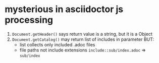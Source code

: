# mysterious in asciidoctor js processing 

1. `Document.getHeader()` says return value is a string, but it is a Object
2. `Document.getCatalog()` may return list of includes in parameter BUT:
    * list collects only included .adoc files
    * file paths not include extensions `include::sub/index.adoc` => `sub/index`